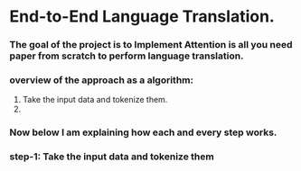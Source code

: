 # End-to-End Language Translation.

### The goal of the project is to Implement Attention is all you need paper from scratch to perform language translation.

### overview of the approach as a algorithm:
1. Take the input data and tokenize them.
2. 

### Now below I am explaining how each and every step works.

### **step-1:** Take the input data and tokenize them